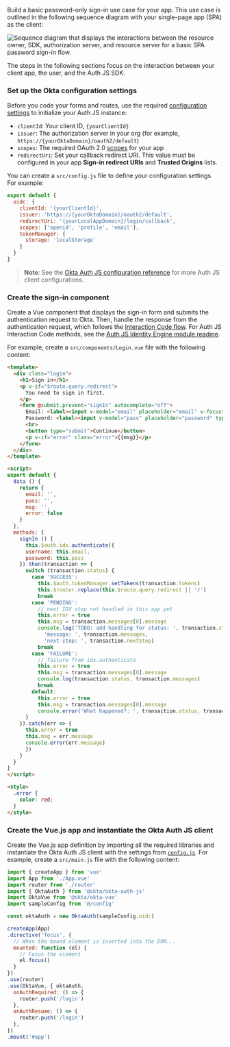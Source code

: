 Build a basic password-only sign-in use case for your app. This use case is outlined in the following sequence diagram with your single-page app (SPA) as the client:

<div class="full">

![Sequence diagram that displays the interactions between the resource owner, SDK, authorization server, and resource server for a basic SPA password sign-in flow.](/img/oie-embedded-sdk/password-only-spa-authjs-flow.svg)

</div>

<!-- Source for image. Generated using http://www.plantuml.com/plantuml/uml/

@startuml
skinparam monochrome true
actor "Resource Owner (User)" as user
participant "Client (SPA)" as client
participant "Auth JS (SDK)" as sdk
participant "Authorization server (Okta)" as okta

autonumber "<b>#."
user -> client: Navigate to app sign-in page
client -> client: Display sign-in page, instantiate OktaAuth()
user -> client: Enter credentials
client -> sdk: Call idx.authenticate(username,password)
sdk -> okta: API request to authenticate user
okta -> sdk: Return Auth response
sdk -> client: Return tokens and idxStatus.SUCCESS
client -> client: For idxStatus.SUCCESS, store tokens in browser storage
client -> user: Direct user to authenticated page
client -> client: For idxStatus.SUCCESS, store tokens in browser storage
client -> sdk: (Optional) Call token.getUserInfo() to get user info
sdk -> okta: (Optional) API request to get user info
okta -> sdk: (Optional) Return user info response
sdk -> client: (Optional) Return user info
client -> user:  (Optional) Display required user info
@enduml

-->
The steps in the following sections focus on the interaction between your client app, the user, and the Auth JS SDK.

### Set up the Okta configuration settings

Before you code your forms and routes, use the required [configuration settings](#app-integration-settings) to initialize your Auth JS instance:

* `clientId`: Your client ID, `{yourClientId}`
* `issuer`: The authorization server in your org (for example, `https://{yourOktaDomain}/oauth2/default`)
* `scopes`: The required OAuth 2.0 [scopes](/docs/reference/api/oidc/#scopes) for your app
* `redirectUri`: Set your callback redirect URI. This value must be configured in your app **Sign-in redirect URIs** and **Trusted Origins** lists.

You can create a `src/config.js` file to define your configuration settings. For example:

```js
export default {
  oidc: {
    clientId: '{yourClientId}',
    issuer: 'https://{yourOktaDomain}/oauth2/default',
    redirectUri: '{yourLocalAppDomain}/login/callback',
    scopes: ['openid', 'profile', 'email'],
    tokenManager: {
      storage: 'localStorage'
    }
  }
}
```

> **Note**: See the [Okta Auth JS configuration reference](https://github.com/okta/okta-auth-js#configuration-reference) for more Auth JS client configurations.

### Create the sign-in component

Create a Vue component that displays the sign-in form and submits the authentication request to Okta. Then, handle the response from the authentication request, which follows the [Interaction Code flow](/docs/guides/implement-grant-type/interactioncode/main/#interaction-code-flow). For Auth JS Interaction Code methods, see the [Auth JS Identity Engine module readme](https://github.com/okta/okta-auth-js/blob/master/docs/idx.md#usage).

For example, create a `src/components/Login.vue` file with the following content:

```html
<template>
  <div class="login">
    <h1>Sign in</h1>
    <p v-if="$route.query.redirect">
      You need to sign in first.
    </p>
    <form @submit.prevent="signIn" autocomplete="off">
      Email: <label><input v-model="email" placeholder="email" v-focus></label><br><br>
      Password: <label><input v-model="pass" placeholder="password" type="password"></label><br>
      <br>
      <button type="submit">Continue</button>
      <p v-if="error" class="error">{{msg}}</p>
    </form>
  </div>
</template>

<script>
export default {
  data () {
    return {
      email: '',
      pass: '',
      msg: '',
      error: false
    }
  },
  methods: {
    signIn () {
      this.$auth.idx.authenticate({
      username: this.email,
      password: this.pass
    }).then(transaction => {
      switch (transaction.status) {
        case 'SUCCESS':
          this.$auth.tokenManager.setTokens(transaction.tokens)
          this.$router.replace(this.$route.query.redirect || '/')
          break
        case 'PENDING':
          // next IDX step not handled in this app yet
          this.error = true
          this.msg = transaction.messages[0].message
          console.log('TODO: add handling for status: ', transaction.status,
            'message: ', transaction.messages,
            'next step: ', transaction.nextStep)
          break
        case 'FAILURE':
          // failure from idx.authenticate
          this.error = true
          this.msg = transaction.messages[0].message
          console.log(transaction.status, transaction.messages)
          break
        default:
          this.error = true
          this.msg = transaction.messages[0].message
          console.error('What happened?: ', transaction.status, transaction.messages)
      }
    }).catch(err => {
      this.error = true
      this.msg = err.message
      console.error(err.message)
      })
    }
  }
}
</script>

<style>
  .error {
    color: red;
  }
</style>
```

### Create the Vue.js app and instantiate the Okta Auth JS client

Create the Vue.js app definition by importing all the required libraries and instantiate the Okta Auth JS client with the settings from [`config.js`](#set-up-the-okta-configuration-settings). For example, create a `src/main.js` file with the following content:

```js
import { createApp } from 'vue'
import App from './App.vue'
import router from './router'
import { OktaAuth } from '@okta/okta-auth-js'
import OktaVue from '@okta/okta-vue'
import sampleConfig from '@/config'

const oktaAuth = new OktaAuth(sampleConfig.oidc)

createApp(App)
.directive('focus', {
  // When the bound element is inserted into the DOM...
  mounted: function (el) {
    // Focus the element
    el.focus()
  }
})
.use(router)
.use(OktaVue, { oktaAuth,
  onAuthRequired: () => {
    router.push('/login')
  },
  onAuthResume: () => {
    router.push('/login')
  },
})
.mount('#app')
```
